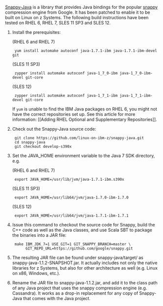 [Snappy-Java](https://github.com/xerial/snappy-java) is a library that provides Java bindings for the popular [snappy](http://code.google.com/p/snappy/) compression engine from Google. It has been patched to enable it to be built on Linux on z Systems. The following build instructions have been tested on RHEL 6, RHEL 7, SLES 11 SP3 and SLES 12.

1. Install the prerequisites:

    (RHEL 6 and RHEL 7)

		yum install automake autoconf java-1.7.1-ibm java-1.7.1-ibm-devel git

    (SLES 11 SP3)

		zypper install automake autoconf java-1_7_0-ibm java-1_7_0-ibm-devel git-core

    (SLES 12)

		zypper install automake autoconf java-1_7_1-ibm java-1_7_1-ibm-devel git-core

   If `yum` is unable to find the IBM Java packages on RHEL 6, you might not have the correct repositories set up. See this article for more information: [[Adding RHEL Optional and Supplementary Repositories]].

2. Check out the Snappy-Java source code:

        git clone https://github.com/linux-on-ibm-z/snappy-java.git
        cd snappy-java
        git checkout develop-s390x

3. Set the JAVA_HOME environment variable to the Java 7 SDK directory, e.g.

    (RHEL 6 and RHEL 7)

        export JAVA_HOME=/usr/lib/jvm/java-1.7.1-ibm.s390x

    (SLES 11 SP3)

        export JAVA_HOME=/usr/lib64/jvm/java-1.7.0-ibm-1.7.0

    (SLES 12)

        export JAVA_HOME=/usr/lib64/jvm/java-1.7.1-ibm-1.7.1

4. Issue this command to checkout the source code for Snappy, build the C++ code as well as the Java classes, and use Scala SBT to package the binaries into a JAR file:

        make IBM_JDK_7=1 USE_GIT=1 GIT_SNAPPY_BRANCH=master \
             GIT_REPO_URL=https://github.com/google/snappy.git

5. The resulting JAR file can be found under snappy-java/target/ as snappy-java-1.1.2-SNAPSHOT.jar. It actually includes not only the native libraries for z Systems, but also for other architecture as well (e.g. Linux on x86, Windows, etc.).

6. Rename the JAR file to snappy-java-1.1.2.jar, and add it to the class path of any Java project that uses the snappy compression engine (e.g. Cassandra). It works as a drop-in replacement for any copy of Snappy-Java that comes with the Java project.